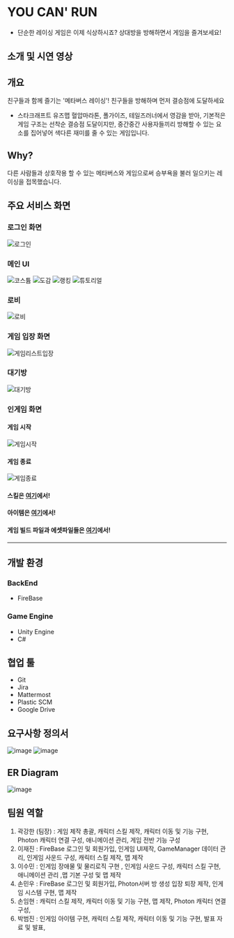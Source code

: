 # YOU CAN' RUN
- 단순한 레이싱 게임은 이제 식상하시죠? 상대방을 방해하면서 게임을 즐겨보세요!

## 소개 및 시연 영상

## 개요
친구들과 함께 즐기는 '메타버스 레이싱'! 친구들을 방해하며 먼저 결승점에 도달하세요
 - 스타크래프트 유즈맵 혈압마라톤, 폴가이즈, 테일즈러너에서 영감을 받아, 기본적은 게임 구조는 선착순 결승점 도달이지만, 중간중간 사용자들끼리 방해할 수 있는 요소를 집어넣어 색다른 재미를 줄 수 있는 게임입니다.

## Why?
다른 사람들과 상호작용 할 수 있는 메타버스와 게임으로써 승부욕을 불러 일으키는 레이싱을 접목했습니다.

## 주요 서비스 화면

### 로그인 화면
![로그인](https://github.com/suminzzang/YouCanRun/blob/master/%EC%82%B0%EC%B6%9C%EB%AC%BC/InGameGif/%EB%A1%9C%EA%B7%B8%EC%9D%B8.gif)
### 메인 UI
![코스튬](https://github.com/suminzzang/YouCanRun/blob/master/%EC%82%B0%EC%B6%9C%EB%AC%BC/InGameGif/%EC%BD%94%EC%8A%A4%ED%8A%AC.gif)
![도감](https://github.com/suminzzang/YouCanRun/blob/master/%EC%82%B0%EC%B6%9C%EB%AC%BC/InGameGif/%EB%8F%84%EA%B0%90.gif)
![랭킹](https://github.com/suminzzang/YouCanRun/blob/master/%EC%82%B0%EC%B6%9C%EB%AC%BC/InGameGif/%EB%9E%AD%ED%82%B9.gif)
![튜토리얼](https://github.com/suminzzang/YouCanRun/blob/master/%EC%82%B0%EC%B6%9C%EB%AC%BC/InGameGif/%ED%8A%9C%ED%86%A0%EB%A6%AC%EC%96%BC.gif)
### 로비
![로비](https://github.com/suminzzang/YouCanRun/blob/master/%EC%82%B0%EC%B6%9C%EB%AC%BC/InGameGif/%EB%A1%9C%EB%B9%84.gif)
### 게임 입장 화면
![게임리스트입장](https://github.com/suminzzang/YouCanRun/blob/master/%EC%82%B0%EC%B6%9C%EB%AC%BC/InGameGif/%EA%B2%8C%EC%9E%84%EB%A6%AC%EC%8A%A4%ED%8A%B8%EC%9E%85%EC%9E%A5.gif)
### 대기방
![대기방](https://github.com/suminzzang/YouCanRun/blob/master/%EC%82%B0%EC%B6%9C%EB%AC%BC/InGameGif/%EC%9E%85%EC%9E%A5%EB%B0%8F%EB%A0%88%EB%94%94.gif)
### 인게임 화면
#### 게임 시작
![게임시작](https://github.com/suminzzang/YouCanRun/blob/master/%EC%82%B0%EC%B6%9C%EB%AC%BC/InGameGif/%EA%B2%8C%EC%9E%84%EC%8B%9C%EC%9E%91.gif)
#### 게임 종료
![게임종료](https://github.com/suminzzang/YouCanRun/blob/master/%EC%82%B0%EC%B6%9C%EB%AC%BC/InGameGif/%EA%B2%8C%EC%9E%84%EB%81%9D.gif)
#### 스킬은 [여기](https://github.com/suminzzang/YouCanRun/blob/master/%EC%82%B0%EC%B6%9C%EB%AC%BC/Skills.md)에서!
#### 아이템은 [여기](https://github.com/suminzzang/YouCanRun/blob/master/%EC%82%B0%EC%B6%9C%EB%AC%BC/Item.md)에서!

#### 게임 빌드 파일과 에셋파일들은 [여기](https://drive.google.com/drive/u/0/folders/1CE_6bV3QoaGc776aYNuiP1NAcIgwAgVB)에서!

---

## 개발 환경
### BackEnd
- FireBase
### Game Engine
- Unity Engine
- C#

## 협업 툴
- Git
- Jira
- Mattermost
- Plastic SCM
- Google Drive

## 요구사항 정의서
![image](/uploads/34b62a1344a6d581fe783033f6cfc1e1/image.png)
![image](/uploads/535b1ca6f06369a384e04826bceb0f17/image.png)

## ER Diagram
![image](/uploads/ec0b12d45179b250f5811e79a63afa76/image.png)

## 팀원 역할
1. 곽강한 (팀장) : 게임 제작 총괄, 캐릭터 스킬 제작, 캐릭터 이동 및 기능 구현, Photon 캐릭터 연결 구성, 애니메이션 관리, 게임 전반 기능 구성
2. 이재진 : FireBase 로그인 및 회원가입, 인게임 UI제작, GameManager 데이터 관리, 인게임 사운드 구성, 캐릭터 스킬 제작, 맵 제작
3. 이수민 : 인게임 장애물 및 물리로직 구현 , 인게임 사운드 구성, 캐릭터 스킬 구현, 애니메이션 관리 ,맵 기본 구성 및 맵 제작 
4. 손민우 : FireBase 로그인 및 회원가입, Photon서버 방 생성 입장 퇴장 제작, 인게임 시스템 구현, 맵 제작
5. 손임현 : 캐릭터 스킬 제작, 캐릭터 이동 및 기능 구현, 맵 제작, Photon 캐릭터 연결 구성,
6. 박범진 : 인게임 아이템 구현, 캐릭터 스킬 제작, 캐릭터 이동 및 기능 구현, 발표 자료 및 발표, 

